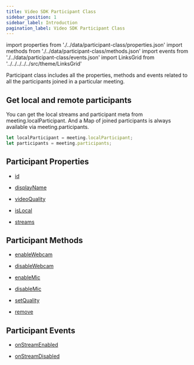 ```yaml
---
title: Video SDK Participant Class
sidebar_position: 1
sidebar_label: Introduction
pagination_label: Video SDK Participant Class
---
```


<div class="sdk-api-ref">

import properties from './../data/participant-class/properties.json'
import methods from './../data/participant-class/methods.json'
import events from './../data/participant-class/events.json'
import LinksGrid from '../../../../../src/theme/LinksGrid'

Participant class includes all the properties, methods and events related to all the participants joined in a particular meeting.

## Get local and remote participants

You can get the local streams and participant meta from meeting.localParticipant. And a Map of joined participants is always available via meeting.participants.

```js title="swift"
let localParticipant = meeting.localParticipant;
let participants = meeting.participants;
```

## Participant Properties

<div class="links-grid">

<div>

- [id](./properties#id)

</div>
<div>

- [displayName](./properties#displayname)

</div>
<div>

- [videoQuality](./properties#videoquality)

</div>
<div>

- [isLocal](./properties#islocal)

</div>
<div>

- [streams](./properties#streams)

</div>

</div>

## Participant Methods

<div class="links-grid">

<div>

- [enableWebcam](./methods#enablewebcam)

</div>
<div>

- [disableWebcam](./methods#disablewebcam)

</div>
<div>

- [enableMic](./methods#enablemic)

</div>
<div>

- [disableMic](./methods#disablemic)

</div>
<div>

- [setQuality](./methods#setquality)

</div>
<div>

- [remove](./methods#remove)

</div>

</div>

## Participant Events

<div class="links-grid">

<div>

- [onStreamEnabled](./events#onStreamEnabled)

</div>
<div>

- [onStreamDisabled](./events#onStreamDisabled)

</div>

</div>

</div>
